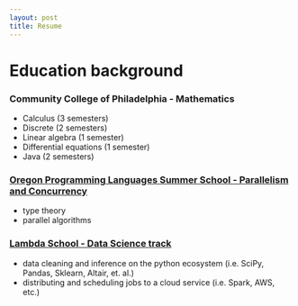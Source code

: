 ```yaml
---
layout: post
title: Resume
---
```


# Education background
### Community College of Philadelphia - Mathematics
- Calculus (3 semesters)
- Discrete (2 semesters)
- Linear algebra (1 semester)
- Differential equations (1 semester)
- Java (2 semesters)
### [Oregon Programming Languages Summer School - Parallelism and Concurrency](https://www.cs.uoregon.edu/research/summerschool/summer18/)
- type theory
- parallel algorithms
### [Lambda School - Data Science track](https://lambdaschool.com/courses/data-science/)
- data cleaning and inference on the python ecosystem (i.e. SciPy, Pandas, Sklearn, Altair, et. al.)
- distributing and scheduling jobs to a cloud service (i.e. Spark, AWS, etc.) 
